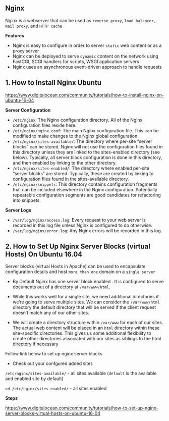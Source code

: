 ## Nginx

Nginx is a webserver that can be used as `reverse proxy`, `load balancer`, `mail proxy`, and `HTTP cache`

**Features**

* Nginx is easy to configure in order to server `static` web content or as a proxy server
* Nginx can be deployed to serve `dynamic` content on the network using FastCGI, SCGI handlers for scripts, WSGI application servers
* Nginx uses an asynchronous event-driven approach to handle requests

## 1. How to Install Nginx Ubuntu

<https://www.digitalocean.com/community/tutorials/how-to-install-nginx-on-ubuntu-16-04>


**Server Configuration**

* `/etc/nginx`: The Nginx configuration directory. All of the Nginx configuration files reside here.
* `/etc/nginx/nginx.conf`: The main Nginx configuration file. This can be modified to make changes to the Nginx global configuration.
* `/etc/nginx/sites-available/`: The directory where per-site “server blocks” can be stored. Nginx will not use the configuration files found in this directory unless they are linked to the sites-enabled directory (see below). Typically, all server block configuration is done in this directory, and then enabled by linking to the other directory.
* `/etc/nginx/sites-enabled/`: The directory where enabled per-site “server blocks” are stored. Typically, these are created by linking to configuration files found in the sites-available directory.
* `/etc/nginx/snippets`: This directory contains configuration fragments that can be included elsewhere in the Nginx configuration. Potentially repeatable configuration segments are good candidates for refactoring into snippets.

**Server Logs**

* `/var/log/nginx/access.log`: Every request to your web server is recorded in this log file unless Nginx is configured to do otherwise.
* `/var/log/nginx/error.log`: Any Nginx errors will be recorded in this log.


## 2. How to Set Up Nginx Server Blocks (virtual Hosts) On Ubuntu 16.04

Server blocks (virtual Hosts in Apache) can be used to encapsulate configuration details and host `more than one` domain on a `single server`

* By Default Nginx has one server block enabled . It is configured to serve documents out of a directory at `/var/www/html`.

* While this works well for a single site, we need additional directories if we’re going to serve multiple sites. We can consider the `/var/www/html` directory the default directory that will be served if the client request doesn’t match any of our other sites.

* We will create a directory structure within `/var/www` for each of our sites. The actual web content will be placed in an `html` directory within these site-specific directories. This gives us some additional flexibility to create other directories associated with our sites as siblings to the html directory if necessary

Follow link below to set up nginx server blocks

- Check out your confgured added sites

`/etc/nginx/sites-available/` - all sites available  (`default` is the available and enabled site by default)

`cd /etc/nginx/sites-enabled/` - all sites enabled 

**Steps**

<https://www.digitalocean.com/community/tutorials/how-to-set-up-nginx-server-blocks-virtual-hosts-on-ubuntu-16-04>



